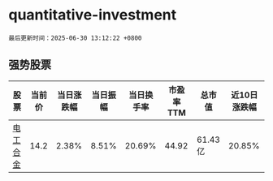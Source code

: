 # quantitative-investment

`最后更新时间：2025-06-30 13:12:22 +0800`

## 强势股票

|股票|当前价|当日涨跌幅|当日振幅|当日换手率|市盈率TTM|总市值|近10日涨跌幅|
|----|----|----|----|----|----|----|----|
|[电工合金](https://xueqiu.com/S/SZ300697)|14.2|2.38%|8.51%|20.69%|44.92|61.43亿|20.85%|
